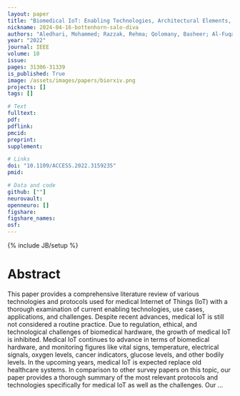 ```yaml
---
layout: paper
title: "Biomedical IoT: Enabling Technologies, Architectural Elements, Challenges, and Future Directions"
nickname: 2024-04-16-bottenhorn-salo-diva
authors: "Aledhari, Mohammed; Razzak, Rehma; Qolomany, Basheer; Al-Fuqaha, Ala; Saeed, Fahad; "
year: "2022"
journal: IEEE
volume: 10
issue:
pages: 31306-31339
is_published: True
image: /assets/images/papers/biorxiv.png
projects: []
tags: []

# Text
fulltext:
pdf:
pdflink:
pmcid:
preprint: 
supplement:

# Links
doi: "10.1109/ACCESS.2022.3159235"
pmid:

# Data and code
github: [""]
neurovault:
openneuro: []
figshare:
figshare_names:
osf:
---
```

{% include JB/setup %}

# Abstract

This paper provides a comprehensive literature review of various technologies and protocols used for medical Internet of Things (IoT) with a thorough examination of current enabling technologies, use cases, applications, and challenges. Despite recent advances, medical IoT is still not considered a routine practice. Due to regulation, ethical, and technological challenges of biomedical hardware, the growth of medical IoT is inhibited. Medical IoT continues to advance in terms of biomedical hardware, and monitoring figures like vital signs, temperature, electrical signals, oxygen levels, cancer indicators, glucose levels, and other bodily levels. In the upcoming years, medical IoT is expected replace old healthcare systems. In comparison to other survey papers on this topic, our paper provides a thorough summary of the most relevant protocols and technologies specifically for medical IoT as well as the challenges. Our …
